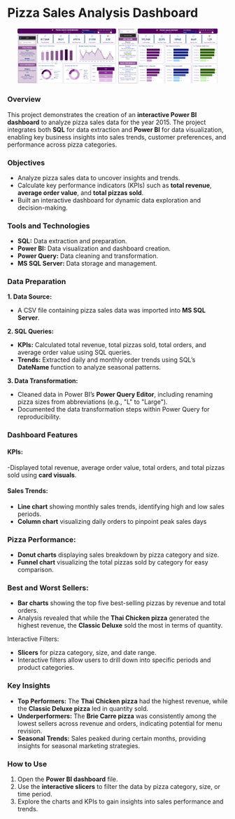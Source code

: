 # Pizza Sales Analysis Dashboard

<div align="center"> <img src="Home.png" alt="Dashboard Home Page Overview" width="45%" /> <img src="Best&worstSellers.png" alt="Dashboard Second Page Overview" width="45%" /> </div>

### Overview
This project demonstrates the creation of an **interactive Power BI dashboard** to analyze pizza sales data for the year 2015. The project integrates both **SQL** for data extraction and **Power BI** for data visualization, enabling key business insights into sales trends, customer preferences, and performance across pizza categories.

### Objectives
- Analyze pizza sales data to uncover insights and trends.
- Calculate key performance indicators (KPIs) such as **total revenue**, **average order value**, and **total pizzas sold**.
- Built an interactive dashboard for dynamic data exploration and decision-making.

### Tools and Technologies
- **SQL:** Data extraction and preparation.
- **Power BI:** Data visualization and dashboard creation.
- **Power Query:** Data cleaning and transformation.
- **MS SQL Server:** Data storage and management.
  
### Data Preparation
**1. Data Source:**
- A CSV file containing pizza sales data was imported into **MS SQL Server**.
  
**2. SQL Queries:**
- **KPIs:** Calculated total revenue, total pizzas sold, total orders, and average order value using SQL queries.
- **Trends:** Extracted daily and monthly order trends using SQL’s **DateName** function to analyze seasonal patterns.
  
**3. Data Transformation:**
- Cleaned data in Power BI’s **Power Query Editor**, including renaming pizza sizes from abbreviations (e.g., "L" to "Large").
- Documented the data transformation steps within Power Query for reproducibility.
  
### Dashboard Features
#### KPIs:
-Displayed total revenue, average order value, total orders, and total pizzas sold using **card visuals**.

#### Sales Trends:
- **Line chart** showing monthly sales trends, identifying high and low sales periods.
- **Column chart** visualizing daily orders to pinpoint peak sales days
  
### Pizza Performance:

- **Donut charts** displaying sales breakdown by pizza category and size.
- **Funnel chart** visualizing the total pizzas sold by category for easy comparison.
  
### Best and Worst Sellers:

- **Bar charts** showing the top five best-selling pizzas by revenue and total orders.
- Analysis revealed that while the **Thai Chicken pizza** generated the highest revenue, the **Classic Deluxe** sold the most in terms of quantity.
  
Interactive Filters:

- **Slicers** for pizza category, size, and date range.
- Interactive filters allow users to drill down into specific periods and product categories.
  
### Key Insights
- **Top Performers:** The **Thai Chicken pizza** had the highest revenue, while the **Classic Deluxe pizza** led in quantity sold.
- **Underperformers:** The **Brie Carre pizza** was consistently among the lowest sellers across revenue and orders, indicating potential for menu revision.
- **Seasonal Trends:** Sales peaked during certain months, providing insights for seasonal marketing strategies.
  
### How to Use
1. Open the **Power BI dashboard** file.
2. Use the **interactive slicers** to filter the data by pizza category, size, or time period.
3. Explore the charts and KPIs to gain insights into sales performance and trends.
